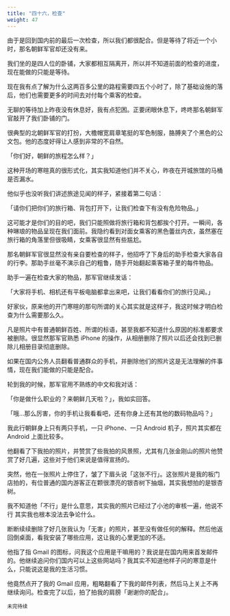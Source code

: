 ```yaml
---
title: "四十六，检查"
weight: 47
---
```


由于是回到国内前的最后一次检查，所以我们都很配合。但是等待了将近一个小时，那名朝鲜军官却还没有来。

我们坐的是四人位的卧铺，大家都相互隔离开，所以并不知道前面的检查的进度，现在能做的只能是等待。

现在我有点了解为什么这两百多公里的路程需要四五个小时了，除了基础设施的落后，他们也需要更多的时间去对付每个乘客的检查。

无聊的等待加上昨夜没有休息好，我有点犯困。正要闭眼休息下，咚咚那名朝鲜军官敲开了我们卧铺的门。

很典型的北朝鲜军官的打扮，大檐帽宽肩章笔挺的军色制服，胳膊夹了个黑色的公文包。他的态度好得让人感到非常的不自然。

「你们好，朝鲜的旅程怎么样？」

这种开场的寒暄真的很形式化，其实我知道他们并不关心，昨夜在开城旅馆的马桶是否漏水。

他似乎也没听我们讲述旅途见闻的样子，紧接着第二句话：

「请你们把你们的旅行箱、背包打开下，让我们检查下有没有危险物品。」

这可能才是你们的目的吧，我们只能照做将旅行箱和背包都挨个打开。一瞬间，各种琳琅的物品呈现在我们面前。我隐约看到对面女乘客的黑色蕾丝内衣，虽然塞在旅行箱的角落里但很吸睛，女乘客很显然有些尴尬。

那名朝鲜军官很显然没有亲自要检查的样子，他招呼了下身后的助手检查大家各自的行李。那助手丝毫不演示自己的粗鲁，随手开始翻起乘客箱子里的每件物品。

助手一遍在检查大家的物品，那军官继续发话：

「大家将手机、相机还有平板电脑都拿出来吧，让我们看看你们的旅行见闻。」

好家伙，原来他的开门寒暄的那句所谓的关心其实就是这样子，我这时候才明白检查为什么需要那么久。

凡是照片中有普通朝鲜百姓、所谓的标语，甚至我都不知道什么原因的标准都要求被删除。很显然那军官熟悉 iPhone 的操作，从相册删除了照片以后还会找到已删除儿相册目录彻底删除。

如果在国内公务人员翻看普通群众的手机，并删除他们的照片这是无法理解的件事情，现在我们能做的只能是配合。

轮到我的时候，那军官用不熟练的中文和我对话：

「你是做什么职业的？来朝鲜几天啦？」，我如实回答。

「哦…那么厉害，你的手机让我看看吧，还有你身上还有其他的数码物品吗？」

我此行朝鲜身上只有两只手机，一只 iPhone、一只 Android 机子，照片其实都在 Android 上面比较多。

他翻看了下我拍的照片，并赞赏了些我拍的风景照，尤其有几张金刚山的照片他赞赏了好几遍，这些对于他们来说是值得宣扬的。

突然，他在一张照片上停住了，皱了下眉头说「这张不行」。这张照片是我的板门店拍的，有位普通的国内游客正在颗很漂亮的银杏树下抽烟，其实我想拍的是银杏树。

我不知道他「不行」是什么意思，其实我的照片已经过了小池的审核一遍，他说不行
其实我也根本没法去争论什么。

断断续续删除了好几张我认为「无害」的照片，甚至没有做任何的解释。然后他返回倒桌面，看我安装了哪些应用，这让我的心里更加的不适。

他指了指 Gmail 的图标，问我这个应用是干嘛用的？我说是在国内用来首发邮件的。他继续追问你们国内可以上这些网站吗？我其实不知道他样子问的寒意是什么，只能说这是我的生活习惯。

他竟然点开了我的 Gmail 应用，粗略翻看了下我的邮件列表，然后马上关上不再继续询问。检查完了以后，拍了拍我的肩膀「谢谢你的配合」。

`未完待续`
